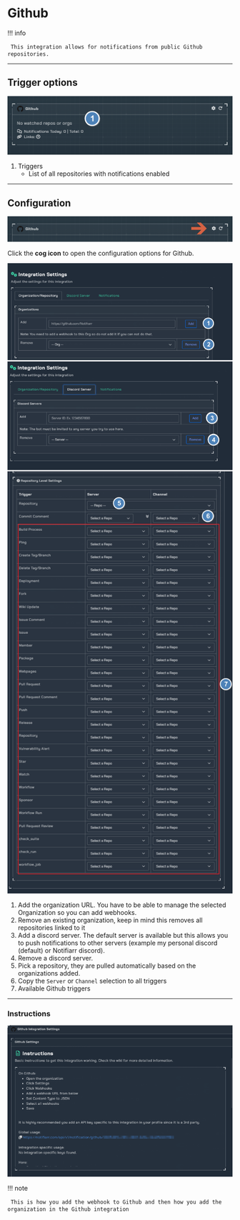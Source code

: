 # Github

!!! info

     This integration allows for notifications from public Github repositories.
---

## Trigger options

![trigger-channels.png](../../assets/screenshots/integrations/github/trigger-channels.png)

1. Triggers
    - List of all repositories with notifications enabled

---

## Configuration

![open-configuration.png](../../assets/screenshots/integrations/github/open-configuration.png)

Click the **cog icon** to open the configuration options for Github.

![configuration.png](../../assets/screenshots/integrations/github/configuration-1.png)
![configuration.png](../../assets/screenshots/integrations/github/configuration-2.png)
![configuration.png](../../assets/screenshots/integrations/github/configuration-3.png)

1. Add the organization URL. You have to be able to manage the selected Organization so you can add webhooks.
1. Remove an existing organization, keep in mind this removes all repositories linked to it
1. Add a discord server. The default server is available but this allows you to push notifications to other servers (example my personal discord (default) or Notifiarr discord).
1. Remove a discord server.
1. Pick a repository, they are pulled automatically based on the organizations added.
1. Copy the `Server` or `Channel` selection to all triggers
1. Available Github triggers

---

### Instructions

![instructions.png](../../assets/screenshots/integrations/github/instructions.png)

!!! note

     This is how you add the webhook to Github and then how you add the organization in the Github integration
